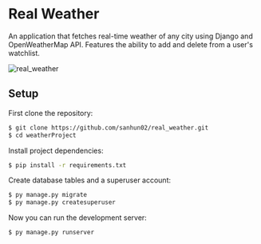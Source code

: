 # Real Weather

An application that fetches real-time weather of any city using Django and OpenWeatherMap API. Features the ability to add and delete from a user's watchlist.

![real_weather](https://user-images.githubusercontent.com/113066180/220251572-e065d19d-11f5-4d7b-897e-a1e495f79169.gif)

## Setup

First clone the repository:

```bash
$ git clone https://github.com/sanhun02/real_weather.git
$ cd weatherProject
```

Install project dependencies:

```bash
$ pip install -r requirements.txt
```

Create database tables and a superuser account:
```bash
$ py manage.py migrate
$ py manage.py createsuperuser
```

Now you can run the development server:
```bash
$ py manage.py runserver
```
